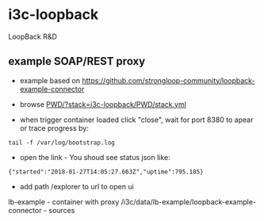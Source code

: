 # i3c-loopback
LoopBack R&amp;D

## example SOAP/REST proxy

- example based on https://github.com/strongloop-community/loopback-example-connector

- browse [PWD/?stack=i3c-loopback/PWD/stack.yml](https://labs.play-with-docker.com/?stack=https://raw.githubusercontent.com/virtimus/i3c-loopback/master/PWD/lbSoapProxyExample/stack.yml)
- when trigger container loaded click "close", wait for port 8380 to apear or trace progress by:
```
tail -f /var/log/bootstrap.log
```
- open the link - You shoud see status json like:
```
{"started":"2018-01-27T14:05:27.663Z","uptime":795.185}
```
- add path /explorer to url to open ui

lb-example - container with proxy
/i3c/data/lb-example/loopback-example-connector - sources
